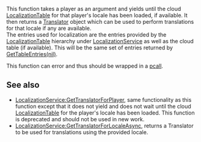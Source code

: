This function takes a player as an argument and yields until the cloud [LocalizationTable](https://developer.roblox.com/en-us/api-reference/class/LocalizationTable) for that player's locale has been loaded, if available. It then returns a [Translator](https://developer.roblox.com/en-us/api-reference/class/Translator) object which can be used to perform translations for that locale if any are available.  
The entries used for localization are the entries provided by the [LocalizationTable](https://developer.roblox.com/en-us/api-reference/class/LocalizationTable) hierarchy under [LocalizationService](https://developer.roblox.com/en-us/api-reference/class/LocalizationService) as well as the cloud table (if available). This will be the same set of entries returned by [GetTableEntries(nil)](https://developer.roblox.com/en-us/api-reference/function/LocalizationService/GetTableEntries).

This function can error and thus should be wrapped in a [pcall](https://developer.roblox.com/en-us/articles/built-in-functions-&-variables-—-lua).

See also
--------

*   [LocalizationService:GetTranslatorForPlayer](https://developer.roblox.com/en-us/api-reference/function/LocalizationService/GetTranslatorForPlayer), same functionality as this function except that it does not yield and does not wait until the cloud [LocalizationTable](https://developer.roblox.com/en-us/api-reference/class/LocalizationTable) for the player's locale has been loaded. This function is deprecated and should not be used in new work.
*   [LocalizationService:GetTranslatorForLocaleAsync](https://developer.roblox.com/en-us/api-reference/function/LocalizationService/GetTranslatorForLocaleAsync), returns a Translator to be used for translations using the provided locale.